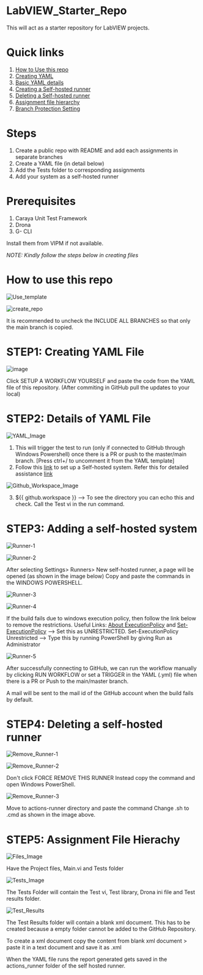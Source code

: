 # LabVIEW_Starter_Repo
This will act as a starter repository for LabVIEW projects.

# Quick links
1. [How to Use this repo](https://github.com/solitontech/LabVIEW_Starter_Repo/tree/feature/initial#how-to-use-this-repo)
2. [Creating YAML](https://github.com/solitontech/LabVIEW_Starter_Repo/tree/feature/initial#step1-creating-yaml-file)
3. [Basic YAML details](https://github.com/solitontech/LabVIEW_Starter_Repo/tree/feature/initial#step2-details-of-yaml-file)
4. [Creating a Self-hosted runner](https://github.com/solitontech/LabVIEW_Starter_Repo/tree/feature/initial#step3-adding-a-self-hosted-system)
5. [Deleting a Self-hosted runner](https://github.com/solitontech/LabVIEW_Starter_Repo/tree/feature/initial#step4-deleting-a-self-hosted-runner)
6. [Assignment file hierarchy](https://github.com/solitontech/LabVIEW_Starter_Repo/tree/feature/initial#step5-assignment-file-hierachy)
7. [Branch Protection Setting]()

# Steps

1. Create a public repo with README and add each assignments in separate branches
2. Create a YAML file (in detail below)
3. Add the Tests folder to corresponding assignments
4. Add your system as a self-hosted runner

# Prerequisites

1. Caraya Unit Test Framework
2. Drona
3. G- CLI

Install them from VIPM if not available.

*NOTE: Kindly follow the steps below in creating files*

# How to use this repo
![Use_template](https://github.com/solitontech/LabVIEW_Starter_Repo/blob/feature/initial/README%20Images/Use%20Template.png)

![create_repo](https://github.com/solitontech/LabVIEW_Starter_Repo/blob/feature/initial/README%20Images/create_repo.png)

It is recommended to uncheck the INCLUDE ALL BRANCHES so that only the main branch is copied.


# STEP1: Creating YAML File

![image](https://github.com/solitontech/LabVIEW_Starter_Repo/blob/feature/initial/README%20Images/image.png)

Click SETUP A WORKFLOW YOURSELF and paste the code from the YAML file of this repository.
(After commiting in GitHub pull the updates to your local)

# STEP2: Details of YAML File

![YAML_Image](https://github.com/solitontech/LabVIEW_Starter_Repo/blob/feature/initial/README%20Images/YAML.png)

1. This will trigger the test to run (only if connected to GitHub through Windows Powershell) once there is a PR or push to the master/main branch. [Press ctrl+/ to uncomment it from the YAML template]
2. Follow this [link]() to set up a Self-hosted system. Refer this for detailed assistance [link](https://solitontech-my.sharepoint.com/:w:/p/sadhana_suresh/EUg5HBnxLrpCqPJ7OgUee3IBjahCa6hl3Jtg0OSPKQXD-Q?e=hvmr8B)

![Github_Workspace_Image](https://github.com/solitontech/LabVIEW_Starter_Repo/blob/feature/initial/README%20Images/GH%20Workspace.png)

3. ${{ github.workspace }} --> To see the directory you can echo this and check. Call the Test vi in the run command.


# STEP3: Adding a self-hosted system
![Runner-1](https://github.com/solitontech/LabVIEW_Starter_Repo/blob/feature/initial/README%20Images/Runner-1.png)

![Runner-2](https://github.com/solitontech/LabVIEW_Starter_Repo/blob/feature/initial/README%20Images/Runner-2.png)

After selecting Settings> Runners> New self-hosted runner, a page will be opened (as shown in the image below) 
Copy and paste the commands in the WINDOWS POWERSHELL. 

![Runner-3](https://github.com/solitontech/LabVIEW_Starter_Repo/blob/feature/initial/README%20Images/Runner-3.png)

![Runner-4](https://github.com/solitontech/LabVIEW_Starter_Repo/blob/feature/initial/README%20Images/Runner-4.png)

If the build fails due to windows execution policy, then follow the link below to remove the restrictions. Useful Links: 
[About ExecutionPolicy](https://learn.microsoft.com/en-us/powershell/module/microsoft.powershell.core/about/about_execution_policies?view=powershell-7.3) and 
[Set-ExecutionPolicy](https://learn.microsoft.com/en-us/powershell/module/microsoft.powershell.security/set-executionpolicy?view=powershell-7.3) --> Set this as UNRESTRICTED.
Set-ExecutionPolicy Unrestricted --> Type this by running PowerShell by giving Run as Administrator 

![Runner-5](https://github.com/solitontech/LabVIEW_Starter_Repo/blob/feature/initial/README%20Images/Runner-5.png)

After successfully connecting to GitHub, we can run the workflow manually by clicking RUN WORKFLOW or set a TRIGGER in the YAML (.yml) file when there is a PR or Push to the main/master branch.  

A mail will be sent to the mail id of the GitHub account when the build fails by default.

# STEP4: Deleting a self-hosted runner

![Remove_Runner-1](https://github.com/solitontech/LabVIEW_Starter_Repo/blob/feature/initial/README%20Images/Remove%20Runner.png)

![Remove_Runner-2](https://github.com/solitontech/LabVIEW_Starter_Repo/blob/feature/initial/README%20Images/Remove%20Runner2.png)

Don't click FORCE REMOVE THIS RUNNER
Instead copy the command and open Windows PowerShell.

![Remove_Runner-3](https://github.com/solitontech/LabVIEW_Starter_Repo/blob/feature/initial/README%20Images/Remove%20Runner3.png)

Move to actions-runner directory and paste the command
Change .sh to .cmd as shown in the image above.

# STEP5: Assignment File Hierachy

![Files_Image](https://github.com/solitontech/LabVIEW_Starter_Repo/blob/feature/initial/README%20Images/Files.png)

Have the Project files, Main.vi and Tests folder

![Tests_Image](https://github.com/solitontech/LabVIEW_Starter_Repo/blob/feature/initial/README%20Images/Tests.png)

The Tests Folder will contain the Test vi, Test library, Drona ini file and Test results folder.

![Test_Results](https://github.com/solitontech/LabVIEW_Starter_Repo/blob/feature/initial/README%20Images/Test_folder.png)

The Test Results folder will contain a blank xml document. This has to be created because a empty folder cannot be added to the GitHub Repository. 

To create a xml document copy the content from blank xml document > paste it in a text document and save it as .xml

When the YAML file runs the report generated gets saved in the actions_runner folder of the self hosted runner.

